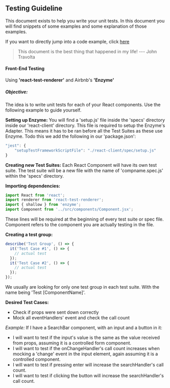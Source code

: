 ## Testing Guideline ##

This document exists to help you write your unit tests.
In this document you will find snippets of some examples and some explanation of those examples.

If you want to directly jump into a code example, click [here](https://github.com/team-number-one/team-number-one/blob/master/react-client/specs/navbar.spec.js)

> This document is the best thing that happened in my life!
> --- John Travolta

#### Front-End Testing ####
Using **'react-test-renderer'** and Airbnb's **'Enzyme'**

##### Objective: #####
The idea is to write unit tests for each of your React components.
Use the following example to guide yourself.

**Setting up Enzyme:**
You will find a 'setup.js' file inside the 'specs' directory inside our 'react-client' directory. This file is required to setup the Enzyme's Adapter. This means it has to be ran before all the Test Suites as these use Enzyme.
Todo this we add the following in our 'package.json':
```javascript
"jest": {
    "setupTestFrameworkScriptFile": "./react-client/spec/setup.js"
}
```


**Creating new Test Suites:**
Each React Component will have its own test suite. The test suite will be a new file with the name of 'compname.spec.js' within the 'specs' directory.

**Importing dependencies:**
```javascript
import React from 'react';
import renderer from 'react-test-renderer';
import { shallow } from 'enzyme';
import Component from '../src/components/Component.jsx';
```
These lines will be required at the beginning of every test suite or spec file. Component refers to the component you are actually testing in the file.

**Creating a test group:**
```javascript
describe('Test Group', () => {
  it('Test Case #1', () => {
    // actual test
  });
  it('Test Case #2', () => {
    // actual test
  });
});
```
We usually are looking for only one test group in each test suite. With the name being 'Test [ComponentName]'.

**Desired Test Cases:**
 - Check if props were sent down correctly
 - Mock all eventHandlers' event and check the call count

*Example:*
If I have a SearchBar component, with an input and a button in it:
- I will want to test if the input's value is the same as the value received from props, assuming it is a controlled form component.
- I will want to test if the onChangeHandler's call count increases when mocking a 'change' event in the input element, again assuming it is a controlled component.
- I will want to test if pressing enter will increase the searchHandler's call count.
- I will want to test if clicking the button will increase the searchHandler's call count.